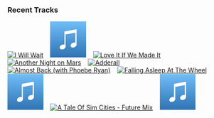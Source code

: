 ### Recent Tracks
[<img src='https://lastfm.freetls.fastly.net/i/u/300x300/d08ead1880d14e7b9437fdfe4e541f66.png' width='16%' height='16%' alt='I Will Wait'>](https://www.last.fm/music/mumford%2b%2526%2bsons/_/i%2bwill%2bwait)&nbsp;&nbsp;&nbsp;&nbsp;[<img src='https://github.com/atfinke/atfinke/blob/master/placeholder.jpeg?raw=true' width='16%' height='16%' alt='Well Wasted'>](https://www.last.fm/music/plastic%2bpicnic/_/well%2bwasted)&nbsp;&nbsp;&nbsp;&nbsp;[<img src='https://lastfm.freetls.fastly.net/i/u/300x300/81480228fdd76969722a66dfd61b071b.png' width='16%' height='16%' alt='Love It If We Made It'>](https://www.last.fm/music/the%2b1975/_/love%2bit%2bif%2bwe%2bmade%2bit)&nbsp;&nbsp;&nbsp;&nbsp;[<img src='https://lastfm.freetls.fastly.net/i/u/300x300/ad4f5607852d4052c0cd6b402496fd02.png' width='16%' height='16%' alt='Another Night on Mars'>](https://www.last.fm/music/the%2bmaine/_/another%2bnight%2bon%2bmars)&nbsp;&nbsp;&nbsp;&nbsp;[<img src='https://lastfm.freetls.fastly.net/i/u/300x300/4f7b367abde976060b624fd020bffcf5.png' width='16%' height='16%' alt='Adderall'>](https://www.last.fm/music/max%2bfrost/_/adderall)&nbsp;&nbsp;&nbsp;&nbsp;<br>[<img src='https://lastfm.freetls.fastly.net/i/u/300x300/2829271199c6042b80391eb7215dba55.png' width='16%' height='16%' alt='Almost Back (with Phoebe Ryan)'>](https://www.last.fm/music/kaskade/_/almost%2bback%2b%2528with%2bphoebe%2bryan%2529)&nbsp;&nbsp;&nbsp;&nbsp;[<img src='https://lastfm.freetls.fastly.net/i/u/300x300/0056ac23227be6725457d446d3ca16dd.png' width='16%' height='16%' alt='Falling Asleep At The Wheel'>](https://www.last.fm/music/holly%2bhumberstone/_/falling%2basleep%2bat%2bthe%2bwheel)&nbsp;&nbsp;&nbsp;&nbsp;[<img src='https://github.com/atfinke/atfinke/blob/master/placeholder.jpeg?raw=true' width='16%' height='16%' alt='Batman: The Animated Series (Main Title)'>](https://www.last.fm/music/danny%2belfman/_/batman%253a%2bthe%2banimated%2bseries%2b%2528main%2btitle%2529)&nbsp;&nbsp;&nbsp;&nbsp;[<img src='https://lastfm.freetls.fastly.net/i/u/300x300/c3eee0fbaa9748fec8dded45340f3ff1.png' width='16%' height='16%' alt='A Tale Of Sim Cities - Future Mix'>](https://www.last.fm/music/chris%2btilton/_/a%2btale%2bof%2bsim%2bcities%2b-%2bfuture%2bmix)&nbsp;&nbsp;&nbsp;&nbsp;[<img src='https://github.com/atfinke/atfinke/blob/master/placeholder.jpeg?raw=true' width='16%' height='16%' alt='Victory Celebration and End Title - From "Star Wars: Return of the Jedi"'>](https://www.last.fm/music/john%2bwilliams/_/victory%2bcelebration%2band%2bend%2btitle%2b-%2bfrom%2b%2522star%2bwars%253a%2breturn%2bof%2bthe%2bjedi%2522)&nbsp;&nbsp;&nbsp;&nbsp;<br>